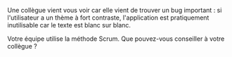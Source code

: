 Une collègue vient vous voir car elle vient de trouver un bug important : si l'utilisateur a un thème à fort contraste,
l'application est pratiquement inutilisable car le texte est blanc sur blanc.

Votre équipe utilise la méthode Scrum. Que pouvez-vous conseiller à votre collègue ?
